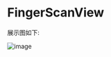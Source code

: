 # FingerScanView

展示图如下:

![image](http://note.youdao.com/yws/res/10064/WEBRESOURCE9595c2dbb5e3299b6f99a1f8bd959db0)
